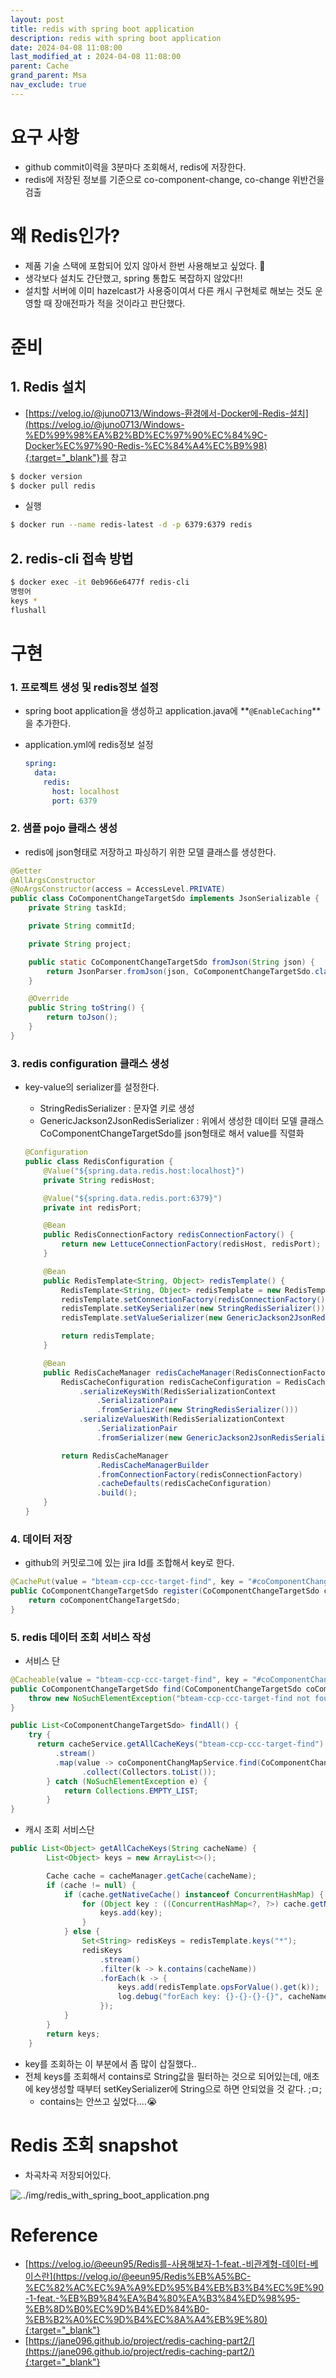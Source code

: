 ```yaml
---
layout: post
title: redis with spring boot application
description: redis with spring boot application
date: 2024-04-08 11:08:00
last_modified_at : 2024-04-08 11:08:00
parent: Cache
grand_parent: Msa
nav_exclude: true
---
```


# 요구 사항

- github commit이력을 3분마다 조회해서, redis에 저장한다.
- redis에 저장된 정보를 기준으로 co-component-change, co-change 위반건을 검출

# 왜 Redis인가?

- 제품 기술 스택에 포함되어 있지 않아서 한번 사용해보고 싶었다. 🤭
- 생각보다 설치도 간단했고, spring 통합도 복잡하지 않았다!!
- 설치할 서버에 이미 hazelcast가 사용중이여서 다른 캐시 구현체로 해보는 것도 운영할 때 장애전파가 적을 것이라고 판단했다.

# 준비

## 1. Redis 설치

- [https://velog.io/@juno0713/Windows-환경에서-Docker에-Redis-설치](https://velog.io/@juno0713/Windows-%ED%99%98%EA%B2%BD%EC%97%90%EC%84%9C-Docker%EC%97%90-Redis-%EC%84%A4%EC%B9%98){:target="_blank"}를 참고

```bash
$ docker version
$ docker pull redis
```

- 실행

```bash
$ docker run --name redis-latest -d -p 6379:6379 redis
```

## 2. redis-cli 접속 방법

```bash
$ docker exec -it 0eb966e6477f redis-cli
명령어
keys *
flushall
```

# 구현

### 1. 프로젝트 생성 및 redis정보 설정

- spring boot application을 생성하고 application.java에 **`@EnableCaching`**을 추가한다.
- application.yml에 redis정보 설정
    
    ```yaml
    spring:
      data:
        redis:
          host: localhost
          port: 6379
    ```
    

### 2. 샘플 pojo 클래스 생성

- redis에 json형태로 저장하고 파싱하기 위한 모델 클래스를 생성한다.

```java
@Getter
@AllArgsConstructor
@NoArgsConstructor(access = AccessLevel.PRIVATE)
public class CoComponentChangeTargetSdo implements JsonSerializable {
    private String taskId;

    private String commitId;

    private String project;

    public static CoComponentChangeTargetSdo fromJson(String json) {
        return JsonParser.fromJson(json, CoComponentChangeTargetSdo.class);
    }

    @Override
    public String toString() {
        return toJson();
    }
}
```

### 3. redis configuration 클래스 생성

- key-value의 serializer를 설정한다.
    - StringRedisSerializer : 문자열 키로 생성
    - GenericJackson2JsonRedisSerializer : 위에서 생성한 데이터 모델 클래스 CoComponentChangeTargetSdo를 json형태로 해서 value를 직렬화
    
    ```java
    @Configuration
    public class RedisConfiguration {
        @Value("${spring.data.redis.host:localhost}")
        private String redisHost;
    
        @Value("${spring.data.redis.port:6379}")
        private int redisPort;
    
        @Bean
        public RedisConnectionFactory redisConnectionFactory() {
            return new LettuceConnectionFactory(redisHost, redisPort);
        }
    
        @Bean
        public RedisTemplate<String, Object> redisTemplate() {
            RedisTemplate<String, Object> redisTemplate = new RedisTemplate<>();
            redisTemplate.setConnectionFactory(redisConnectionFactory());
            redisTemplate.setKeySerializer(new StringRedisSerializer());
            redisTemplate.setValueSerializer(new GenericJackson2JsonRedisSerializer());
    
            return redisTemplate;
        }
    
        @Bean
        public RedisCacheManager redisCacheManager(RedisConnectionFactory redisConnectionFactory) {
            RedisCacheConfiguration redisCacheConfiguration = RedisCacheConfiguration.defaultCacheConfig()
                .serializeKeysWith(RedisSerializationContext
                    .SerializationPair
                    .fromSerializer(new StringRedisSerializer()))
                .serializeValuesWith(RedisSerializationContext
                    .SerializationPair
                    .fromSerializer(new GenericJackson2JsonRedisSerializer()));
    
            return RedisCacheManager
                    .RedisCacheManagerBuilder
                    .fromConnectionFactory(redisConnectionFactory)
                    .cacheDefaults(redisCacheConfiguration)
                    .build();
        }
    }
    ```
    

### 4. 데이터 저장

- github의 커밋로그에 있는 jira Id를 조합해서 key로 한다.

```java
@CachePut(value = "bteam-ccp-ccc-target-find", key = "#coComponentChangeTargetSdo.getTaskId().concat('_').concat(#coComponentChangeTargetSdo.getCommitId())")
public CoComponentChangeTargetSdo register(CoComponentChangeTargetSdo coComponentChangeTargetSdo) {
    return coComponentChangeTargetSdo;
}
```

### 5. redis 데이터 조회 서비스 작성

- 서비스 단

```java
@Cacheable(value = "bteam-ccp-ccc-target-find", key = "#coComponentChangeTargetSdo.getTaskId().concat('_').concat(#coComponentChangeTargetSdo.getCommitId())")
public CoComponentChangeTargetSdo find(CoComponentChangeTargetSdo coComponentChangeTargetSdo) {
    throw new NoSuchElementException("bteam-ccp-ccc-target-find not found. :" + coComponentChangeTargetSdo);
}
```

```java
public List<CoComponentChangeTargetSdo> findAll() {
    try {
      return cacheService.getAllCacheKeys("bteam-ccp-ccc-target-find")
          .stream()
          .map(value -> coComponentChangMapService.find(CoComponentChangeTargetSdo.fromJson(value.toString())))
                .collect(Collectors.toList());
        } catch (NoSuchElementException e) {
            return Collections.EMPTY_LIST;
        }
}
```

- 캐시 조회 서비스단

```java
public List<Object> getAllCacheKeys(String cacheName) {
        List<Object> keys = new ArrayList<>();

        Cache cache = cacheManager.getCache(cacheName);
        if (cache != null) {
            if (cache.getNativeCache() instanceof ConcurrentHashMap) {
                for (Object key : ((ConcurrentHashMap<?, ?>) cache.getNativeCache()).keySet()) {
                    keys.add(key);
                }
            } else {
                Set<String> redisKeys = redisTemplate.keys("*");
                redisKeys
                    .stream()
                    .filter(k -> k.contains(cacheName))
                    .forEach(k -> {
                        keys.add(redisTemplate.opsForValue().get(k));
                        log.debug("forEach key: {}-{}-{}-{}", cacheName, k, k.contains(cacheName), k.startsWith(cacheName));
                    });
            }
        }
        return keys;
    }
```

- key를 조회하는 이 부분에서 좀 많이 삽질했다..
- 전체 keys를 조회해서 contains로 String값을 필터하는 것으로 되어있는데, 애초에 key생성할 때부터 setKeySerializer에 String으로 하면 안되었을 것 같다. ;ㅁ;
    - contains는 안쓰고 싶었다….😭

# Redis 조회 snapshot

- 차곡차곡 저장되어있다.

![../img/redis_with_spring_boot_application.png](../img/redis_with_spring_boot_application.png)

# Reference

- [https://velog.io/@eeun95/Redis를-사용해보자-1-feat.-비관계형-데이터-베이스란](https://velog.io/@eeun95/Redis%EB%A5%BC-%EC%82%AC%EC%9A%A9%ED%95%B4%EB%B3%B4%EC%9E%90-1-feat.-%EB%B9%84%EA%B4%80%EA%B3%84%ED%98%95-%EB%8D%B0%EC%9D%B4%ED%84%B0-%EB%B2%A0%EC%9D%B4%EC%8A%A4%EB%9E%80){:target="_blank"}
- [https://jane096.github.io/project/redis-caching-part2/](https://jane096.github.io/project/redis-caching-part2/){:target="_blank"}